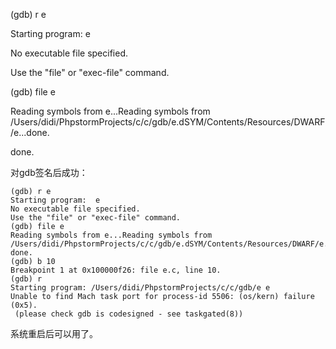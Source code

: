 \(gdb\) r e

Starting program:  e

No executable file specified.

Use the "file" or "exec-file" command.

\(gdb\) file e

Reading symbols from e...Reading symbols from /Users/didi/PhpstormProjects/c/c/gdb/e.dSYM/Contents/Resources/DWARF/e...done.

done.

对gdb签名后成功：

```
(gdb) r e
Starting program:  e
No executable file specified.
Use the "file" or "exec-file" command.
(gdb) file e
Reading symbols from e...Reading symbols from /Users/didi/PhpstormProjects/c/c/gdb/e.dSYM/Contents/Resources/DWARF/e...done.
done.
(gdb) b 10
Breakpoint 1 at 0x100000f26: file e.c, line 10.
(gdb) r
Starting program: /Users/didi/PhpstormProjects/c/c/gdb/e e
Unable to find Mach task port for process-id 5506: (os/kern) failure (0x5).
 (please check gdb is codesigned - see taskgated(8))
```

系统重启后可以用了。

